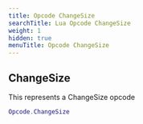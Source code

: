 ```yaml
---
title: Opcode ChangeSize
searchTitle: Lua Opcode ChangeSize
weight: 1
hidden: true
menuTitle: Opcode ChangeSize
---
```

## ChangeSize

This represents a ChangeSize opcode
```lua
Opcode.ChangeSize
```